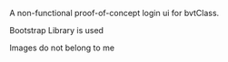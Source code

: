 A non-functional proof-of-concept login ui for bvtClass.

Bootstrap Library is used

Images do not belong to me